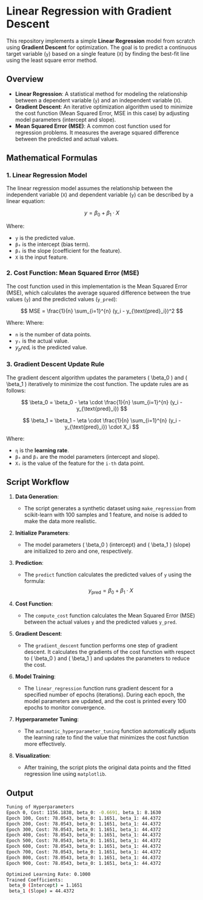 # Linear Regression with Gradient Descent

This repository implements a simple **Linear Regression** model from scratch using **Gradient Descent** for optimization. The goal is to predict a continuous target variable (`y`) based on a single feature (`X`) by finding the best-fit line using the least square error method.

## Overview

- **Linear Regression**: A statistical method for modeling the relationship between a dependent variable (`y`) and an independent variable (`X`).
- **Gradient Descent**: An iterative optimization algorithm used to minimize the cost function (Mean Squared Error, MSE in this case) by adjusting model parameters (intercept and slope).
- **Mean Squared Error (MSE)**: A common cost function used for regression problems. It measures the average squared difference between the predicted and actual values.

## Mathematical Formulas

### 1. Linear Regression Model
The linear regression model assumes the relationship between the independent variable (`X`) and dependent variable (`y`) can be described by a linear equation:

$$
y = \beta_0 + \beta_1 \cdot X
$$

Where:
- `y` is the predicted value.
- `β₀` is the intercept (bias term).
- `β₁` is the slope (coefficient for the feature).
- `X` is the input feature.

### 2. Cost Function: Mean Squared Error (MSE)
The cost function used in this implementation is the Mean Squared Error (MSE), which calculates the average squared difference between the true values (`y`) and the predicted values (`y_pred`):

$$
MSE = \frac{1}{n} \sum_{i=1}^{n} (y_i - y_{\text{pred}_i})^2
$$

Where:
Where:
- `n` is the number of data points.
- `yᵢ` is the actual value.
- $`y_predᵢ`$ is the predicted value.

### 3. Gradient Descent Update Rule
The gradient descent algorithm updates the parameters \( \beta_0 \) and \( \beta_1 \) iteratively to minimize the cost function. The update rules are as follows:

$$
\beta_0 = \beta_0 - \eta \cdot \frac{1}{n} \sum_{i=1}^{n} (y_i - y_{\text{pred}_i})
$$

$$
\beta_1 = \beta_1 - \eta \cdot \frac{1}{n} \sum_{i=1}^{n} (y_i - y_{\text{pred}_i}) \cdot X_i
$$

Where:
- `η` is the **learning rate**.
- `β₀` and `β₁` are the model parameters (intercept and slope).
- `Xᵢ` is the value of the feature for the `i-th` data point.

## Script Workflow

1. **Data Generation**:
   - The script generates a synthetic dataset using `make_regression` from scikit-learn with 100 samples and 1 feature, and noise is added to make the data more realistic.

2. **Initialize Parameters**:
   - The model parameters \( \beta_0 \) (intercept) and \( \beta_1 \) (slope) are initialized to zero and one, respectively.

3. **Prediction**:
   - The `predict` function calculates the predicted values of `y` using the formula:
     $$
     y_{\text{pred}} = \beta_0 + \beta_1 \cdot X
     $$

4. **Cost Function**:
   - The `compute_cost` function calculates the Mean Squared Error (MSE) between the actual values `y` and the predicted values `y_pred`.

5. **Gradient Descent**:
   - The `gradient_descent` function performs one step of gradient descent. It calculates the gradients of the cost function with respect to \( \beta_0 \) and \( \beta_1 \) and updates the parameters to reduce the cost.

6. **Model Training**:
   - The `linear_regression` function runs gradient descent for a specified number of epochs (iterations). During each epoch, the model parameters are updated, and the cost is printed every 100 epochs to monitor convergence.

7. **Hyperparameter Tuning**:
   - The `automatic_hyperparameter_tuning` function automatically adjusts the learning rate to find the value that minimizes the cost function more effectively.

8. **Visualization**:
   - After training, the script plots the original data points and the fitted regression line using `matplotlib`.

## Output

```bash
Tuning of Hyperparameters
Epoch 0, Cost: 1156.1838, beta_0: -0.6691, beta_1: 8.1630
Epoch 100, Cost: 78.0543, beta_0: 1.1651, beta_1: 44.4372
Epoch 200, Cost: 78.0543, beta_0: 1.1651, beta_1: 44.4372
Epoch 300, Cost: 78.0543, beta_0: 1.1651, beta_1: 44.4372
Epoch 400, Cost: 78.0543, beta_0: 1.1651, beta_1: 44.4372
Epoch 500, Cost: 78.0543, beta_0: 1.1651, beta_1: 44.4372
Epoch 600, Cost: 78.0543, beta_0: 1.1651, beta_1: 44.4372
Epoch 700, Cost: 78.0543, beta_0: 1.1651, beta_1: 44.4372
Epoch 800, Cost: 78.0543, beta_0: 1.1651, beta_1: 44.4372
Epoch 900, Cost: 78.0543, beta_0: 1.1651, beta_1: 44.4372

Optimized Learning Rate: 0.1000
Trained Coefficients:
 beta_0 (Intercept) = 1.1651
 beta_1 (Slope) = 44.4372
```
